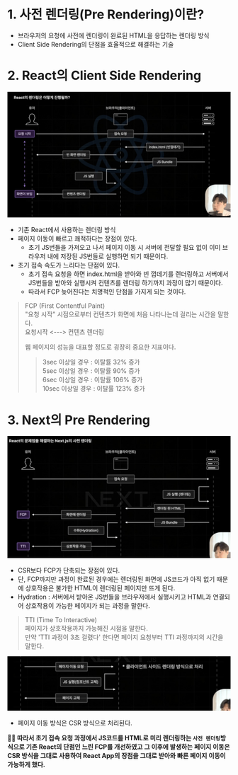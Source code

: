 # 1. 사전 렌더링(Pre Rendering)이란?

- 브라우저의 요청에 사전에 렌더링이 완료된 HTML을 응답하는 렌더링 방식
- Client Side Rendering의 단점을 효율적으로 해결하는 기술

# 2. React의 Client Side Rendering

![alt text](1-2_ClientSideRendering_img.png)

- 기존 React에서 사용하는 렌더링 방식
- 페이지 이동이 빠르고 쾌적하다는 장점이 있다.
  - 초기 JS번들을 가져오고 나서 페이지 이동 시 서버에 전달할 필요 없이 이미 브라우저 내에 저장된 JS번들로 실행하면 되기 때문이다.
- 초기 접속 속도가 느리다는 단점이 있다.
  - 초기 접속 요청을 하면 index.html을 받아와 빈 껍데기를 렌더링하고 서버에서 JS번들을 받아와 실행시켜 컨텐츠를 렌더링 하기까지 과정이 많기 때문이다.
  - 따라서 FCP 늦어진다는 치명적인 단점을 가지게 되는 것이다.

> FCP (First Contentful Paint) <br>
> "요청 시작" 시점으로부터 컨텐츠가 화면에 처음 나타나는데 걸리는 시간을 말한다. <br> 요청시작 <---> 컨텐츠 렌더링 <br>
>
> 웹 페이지의 성능을 대표할 정도로 굉장히 중요한 지표이다.
>
> > 3sec 이상일 경우 : 이탈률 32% 증가 <br>
> > 5sec 이상일 경우 : 이탈률 90% 증가 <br>
> > 6sec 이상일 경우 : 이탈률 106% 증가 <br>
> > 10sec 이상일 경우 : 이탈률 123% 증가 <br>

# 3. Next의 Pre Rendering

![alt text](1-2_PreRendering_img.png)

- CSR보다 FCP가 단축되는 장점이 있다.
- 단, FCP까지만 과정이 완료된 경우에는 렌더링된 화면에 JS코드가 아직 없기 때문에 상호작용은 불가한 HTML이 렌더링된 페이지만 뜨게 된다.
- Hydration : 서버에서 받아온 JS번들을 브라우저에서 실행시키고 HTML과 연결되어 상호작용이 가능한 페이지가 되는 과정을 말한다.

> TTI (Time To Interactive) <br>
> 페이지가 상호작용까지 가능해진 시점을 말한다. <br>
> 만약 'TTI 과정이 3초 걸렸다' 한다면 페이지 요청부터 TTI 과정까지의 시간을 말한다. 

![alt text](1-2_PreRendering_img2.png)

- 페이지 이동 방식은 CSR 방식으로 처리된다.


<b> 👩‍🏫 따라서 초기 접속 요청 과정에서 JS코드를 HTML로 미리 렌더링하는 `사전 렌더링`방식으로 기존 React의 단점인 느린 FCP를 개선하였고 그 이후에 발생하는 페이지 이동은 CSR 방식을 그대로 사용하여 React App의 장점을 그대로 받아와 빠른 페이지 이동이 가능하게 했다.